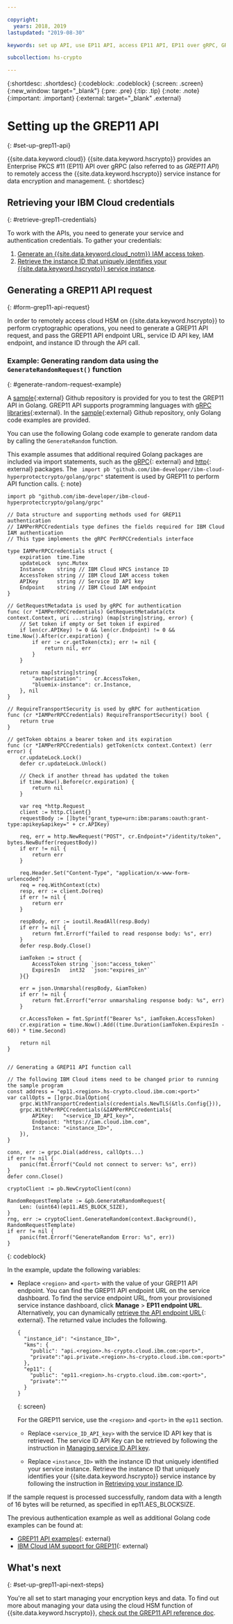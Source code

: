 ```yaml
---

copyright:
  years: 2018, 2019
lastupdated: "2019-08-30"

keywords: set up API, use EP11 API, access EP11 API, EP11 over gRPC, GREP11

subcollection: hs-crypto

---
```


{:shortdesc: .shortdesc}
{:codeblock: .codeblock}
{:screen: .screen}
{:new_window: target="_blank"}
{:pre: .pre}
{:tip: .tip}
{:note: .note}
{:important: .important}
{:external: target="_blank" .external}

# Setting up the GREP11 API
{: #set-up-grep11-api}

{{site.data.keyword.cloud}} {{site.data.keyword.hscrypto}} provides an Enterprise PKCS #11 (EP11) API over gRPC (also referred to as *GREP11 API*) to remotely access the {{site.data.keyword.hscrypto}} service instance for data encryption and management.
{: shortdesc}

## Retrieving your IBM Cloud credentials
{: #retrieve-grep11-credentials}

To work with the APIs, you need to generate your service and authentication credentials. To gather your credentials:

1. [Generate an {{site.data.keyword.cloud_notm}} IAM access token](/docs/services/hs-crypto?topic=hs-crypto-retrieve-access-token).
2. [Retrieve the instance ID that uniquely identifies your {{site.data.keyword.hscrypto}} service instance](/docs/services/hs-crypto?topic=hs-crypto-retrieve-instance-ID).

## Generating a GREP11 API request
{: #form-grep11-api-request}

In order to remotely access cloud HSM on {{site.data.keyword.hscrypto}} to perform cryptographic operations, you need to generate a GREP11 API request, and pass the GREP11 API endpoint URL, service ID API key, IAM endpoint, and instance ID through the API call.

### Example: Generating random data using the `GenerateRandomRequest()` function
{: #generate-random-request-example}

A [sample](https://github.com/vpaprots/ibm-cloud-hyperprotectcrypto){:external} Github repository is provided for you to test the GREP11 API in Golang. GREP11 API supports programming languages with [gRPC libraries](https://developers.google.com/protocol-buffers/){:external}. In the [sample](https://github.com/vpaprots/ibm-cloud-hyperprotectcrypto){:external} Github repository, only Golang code examples are provided.

You can use the following Golang code example to generate random data by calling the `GenerateRandom` function.

This example assumes that additional required Golang packages are included via import statements, such as the [gRPC](https://godoc.org/google.golang.org/grpc){: external} and [http](https://golang.org/pkg/net/http/){: external} packages. The ` import pb "github.com/ibm-developer/ibm-cloud-hyperprotectcrypto/golang/grpc"` statement is used by GREP11 to perform API function calls.
{: note}

```Golang
import pb "github.com/ibm-developer/ibm-cloud-hyperprotectcrypto/golang/grpc"

// Data structure and supporting methods used for GREP11 authentication
// IAMPerRPCCredentials type defines the fields required for IBM Cloud IAM authentication
// This type implements the gRPC PerRPCCredentials interface

type IAMPerRPCCredentials struct {
	expiration  time.Time
	updateLock  sync.Mutex
	Instance    string // IBM Cloud HPCS instance ID  
	AccessToken string // IBM Cloud IAM access token
	APIKey      string // Service ID API key
	Endpoint    string // IBM Cloud IAM endpoint
}

// GetRequestMetadata is used by gRPC for authentication
func (cr *IAMPerRPCCredentials) GetRequestMetadata(ctx context.Context, uri ...string) (map[string]string, error) {
	// Set token if empty or Set token if expired
	if len(cr.APIKey) != 0 && len(cr.Endpoint) != 0 && time.Now().After(cr.expiration) {
		if err := cr.getToken(ctx); err != nil {
			return nil, err
		}
	}

	return map[string]string{
		"authorization":    cr.AccessToken,
		"bluemix-instance": cr.Instance,
	}, nil
}

// RequireTransportSecurity is used by gRPC for authentication
func (cr *IAMPerRPCCredentials) RequireTransportSecurity() bool {
	return true
}

// getToken obtains a bearer token and its expiration
func (cr *IAMPerRPCCredentials) getToken(ctx context.Context) (err error) {
	cr.updateLock.Lock()
	defer cr.updateLock.Unlock()

	// Check if another thread has updated the token
	if time.Now().Before(cr.expiration) {
		return nil
	}

	var req *http.Request
	client := http.Client{}
	requestBody := []byte("grant_type=urn:ibm:params:oauth:grant-type:apikey&apikey=" + cr.APIKey)

	req, err = http.NewRequest("POST", cr.Endpoint+"/identity/token", bytes.NewBuffer(requestBody))
	if err != nil {
		return err
	}

	req.Header.Set("Content-Type", "application/x-www-form-urlencoded")
	req = req.WithContext(ctx)
	resp, err := client.Do(req)
	if err != nil {
		return err
	}

	respBody, err := ioutil.ReadAll(resp.Body)
	if err != nil {
		return fmt.Errorf("failed to read response body: %s", err)
	}
	defer resp.Body.Close()

	iamToken := struct {
		AccessToken string `json:"access_token"`
		ExpiresIn   int32  `json:"expires_in"`
	}{}

	err = json.Unmarshal(respBody, &iamToken)
	if err != nil {
		return fmt.Errorf("error unmarshaling response body: %s", err)
	}

	cr.AccessToken = fmt.Sprintf("Bearer %s", iamToken.AccessToken)
	cr.expiration = time.Now().Add((time.Duration(iamToken.ExpiresIn - 60)) * time.Second)

	return nil
}


// Generating a GREP11 API function call

// The following IBM Cloud items need to be changed prior to running the sample program
const address = "ep11.<region>.hs-crypto.cloud.ibm.com:<port>"
var callOpts = []grpc.DialOption{
    grpc.WithTransportCredentials(credentials.NewTLS(&tls.Config{})),
    grpc.WithPerRPCCredentials(&IAMPerRPCCredentials{
        APIKey:   "<service_ID_API_key>",
        Endpoint: "https://iam.cloud.ibm.com",
        Instance: "<instance_ID>",
    }),
}

conn, err := grpc.Dial(address, callOpts...)
if err != nil {
    panic(fmt.Errorf("Could not connect to server: %s", err))
}
defer conn.Close()

cryptoClient := pb.NewCryptoClient(conn)

RandomRequestTemplate := &pb.GenerateRandomRequest{
    Len: (uint64)(ep11.AES_BLOCK_SIZE),
}
rng, err := cryptoClient.GenerateRandom(context.Background(), RandomRequestTemplate)
if err != nil {
    panic(fmt.Errorf("GenerateRandom Error: %s", err))
}
```
{: codeblock}

In the example, update the following variables:

* Replace `<region>` and `<port>` with the value of your GREP11 API endpoint. You can find the GREP11 API endpoint URL on the service dashboard. To find the service endpoint URL, from your provisioned service instance dashboard, click **Manage**  &gt; **EP11 endpoint URL**. Alternatively, you can dynamically [retrieve the API endpoint URL](https://{DomainName}/apidocs/hs-crypto#retrieve-the-api-endpoint-url){: external}. The returned value includes the following.

   ```
   {
     "instance_id": "<instance_ID>",
     "kms": {
       "public": "api.<region>.hs-crypto.cloud.ibm.com:<port>",
       "private":"api.private.<region>.hs-crypto.cloud.ibm.com:<port>"
     },
     "ep11": {
       "public": "ep11.<region>.hs-crypto.cloud.ibm.com:<port>",
       "private":""
     }
   }
  ```
  {: screen}

  For the GREP11 service, use the `<region>` and `<port>` in the `ep11` section.

  * Replace `<service_ID_API_key>` with the service ID API key that is retrieved. The service ID API Key can be retrieved by following the instruction in [Managing service ID API key](/docs/iam?topic=iam-serviceidapikeys).

  * Replace `<instance_ID>` with the instance ID that uniquely identified your service instance. Retrieve the instance ID that uniquely identifies your {{site.data.keyword.hscrypto}} service instance by following the instruction in [Retrieving your instance ID](/docs/services/hs-crypto?topic=hs-crypto-retrieve-instance-ID).

If the sample request is processed successfully, random data with a length of 16 bytes will be returned, as specified in ep11.AES_BLOCKSIZE.

The previous authentication example as well as additional Golang code examples can be found at:
 -  [GREP11 API examples](https://github.com/vpaprots/ibm-cloud-hyperprotectcrypto/blob/master/golang/examples/server_test.go){: external}
 -  [IBM Cloud IAM support for GREP11](https://github.com/vpaprots/ibm-cloud-hyperprotectcrypto/blob/master/golang/util/util.go){: external}

## What's next
{: #set-up-grep11-api-next-steps}

You're all set to start managing your encryption keys and data. To find out more about managing your data using the cloud HSM function of {{site.data.keyword.hscrypto}}, [check out the GREP11 API reference doc](/docs/services/hs-crypto?topic=hs-crypto-grep11-api-ref).
